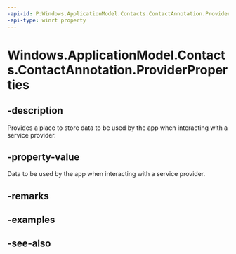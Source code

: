 ----api-id: P:Windows.ApplicationModel.Contacts.ContactAnnotation.ProviderProperties
-api-type: winrt property
---<!-- Property syntaxpublic Windows.Foundation.Collections.ValueSet ProviderProperties { get; }--># Windows.ApplicationModel.Contacts.ContactAnnotation.ProviderProperties## -descriptionProvides a place to store data to be used by the app when interacting with a service provider.## -property-valueData to be used by the app when interacting with a service provider.## -remarks## -examples## -see-also